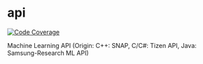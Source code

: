 
# api

[![Code Coverage](http://ci.nnstreamer.ai/nnstreamer-api/ci/badge/codecoverage.svg)](http://ci.nnstreamer.ai/nnstreamer-api/ci/gcov_html/index.html)

Machine Learning API (Origin: C++: SNAP, C/C#: Tizen API, Java: Samsung-Research ML API)